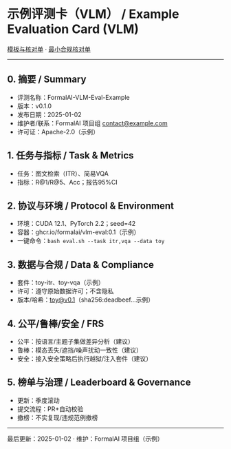 # 示例评测卡（VLM） / Example Evaluation Card (VLM)

[模板与核对单](../../TEMPLATES_EVAL_CARD.md) · [最小合规核对单](../../STANDARDS_CHECKLISTS.md)

---

## 0. 摘要 / Summary

- 评测名称：FormalAI-VLM-Eval-Example
- 版本：v0.1.0
- 发布日期：2025-01-02
- 维护者/联系：FormalAI 项目组 <contact@example.com>
- 许可证：Apache-2.0（示例）

## 1. 任务与指标 / Task & Metrics

- 任务：图文检索（ITR）、简易VQA
- 指标：R@1/R@5、Acc；报告95%CI

## 2. 协议与环境 / Protocol & Environment

- 环境：CUDA 12.1、PyTorch 2.2；seed=42
- 容器：ghcr.io/formalai/vlm-eval:0.1（示例）
- 一键命令：`bash eval.sh --task itr,vqa --data toy`

## 3. 数据与合规 / Data & Compliance

- 套件：toy-itr、toy-vqa（示例）
- 许可：遵守原始数据许可；不含隐私
- 版本/哈希：toy@v0.1（sha256:deadbeef…示例）

## 4. 公平/鲁棒/安全 / FRS

- 公平：按语言/主题子集做差异分析（建议）
- 鲁棒：模态丢失/遮挡/噪声扰动一致性（建议）
- 安全：接入安全策略后执行越狱/注入套件（建议）

## 5. 榜单与治理 / Leaderboard & Governance

- 更新：季度滚动
- 提交流程：PR+自动校验
- 撤榜：不实复现/违规范例撤榜

---

最后更新：2025-01-02  · 维护：FormalAI 项目组（示例）
